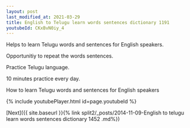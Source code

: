 ```yaml
---
layout: post
last_modified_at: 2021-03-29
title: English to Telugu learn words sentences dictionary 1191 
youtubeId: CKxBvN0iy_4
---
```

 
 
Helps to learn Telugu words and sentences for English speakers.

Opportunitiy to repeat the words sentences. 

Practice Telugu language. 
 
10 minutes practice every day. 
 
How to learn Telugu words and sentences for English speakers 
 
{% include youtubePlayer.html id=page.youtubeId %}
 
 
[Next]({{ site.baseurl }}{% link  split2/_posts/2014-11-09-English to telugu learn words sentences dictionary 1452 .md%})
 
